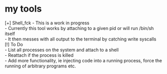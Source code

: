 # my tools 

[+] Shell_fck
	- This is a work in progress  
	- Currently this tool works by attaching to a given pid or will run /bin/sh itself  
	- It then messes with all output to the terminal by catching write syscalls  
[!] To Do  
	- List all processes on the system and attach to a shell  
	- Reattach if the process is killed  
	- Add more functionality, ie injecting code into a running process, force the running of   arbitrary programs etc.